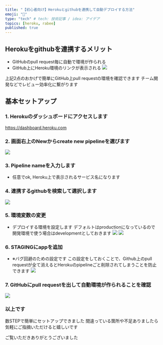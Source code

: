 ```yaml
---
title: "【初心者向け】Herokuとgithubを連携して自動デプロイする方法"
emoji: "🐥"
type: "tech" # tech: 技術記事 / idea: アイデア
topics: [heroku, rabee]
published: true
---
```


## Herokuをgithubを連携するメリット
- GitHubのpull request毎に自動で環境が作られる
- GitHub上にHeroku環境のリンクが表示される
![](https://storage.googleapis.com/zenn-user-upload/e0k0x0tcw3rvml4joj7j8zqtdssf)

上記2点のおかげで簡単にGitHub上pull requestの環境を確認できます
チーム開発などでレビュー効率化に繋がります

## 基本セットアップ

### 1. Herokuのダッシュボードにアクセスします
https://dashboard.heroku.com

### 2. 画面右上のNewからcreate new pipelineを選びます
![](https://storage.googleapis.com/zenn-user-upload/urv60hgtud0matv0768yzmpbiso7)

### 3. Pipeline nameを入力します
- 任意でok, Heroku上で表示されるサービス名になります
### 4. 連携するgithubを検索して選択します
![](https://storage.googleapis.com/zenn-user-upload/1turvopz0ixqg8qcjwv27bf0rb7x)

### 5. 環境変数の変更 
- デプロイする環境を設定します
デフォルトはproductionになっているので開発環境で使う場合はdevelopmentとしておきます
![](https://storage.googleapis.com/zenn-user-upload/5pni3smqp2pmohn4kf2d4ua1cf3c)
![](https://storage.googleapis.com/zenn-user-upload/syk6gh709ptw1a9cq9c4q6gmzdzl)

### 6. STAGINGにappを追加
- ※バグ回避のための設定です
この設定をしておくことで、Github上のpull requestが全て消えるとHerokuのpipelineごと削除されてしまうことを防止できます
![](https://storage.googleapis.com/zenn-user-upload/t85oqzvjhekno72n0b28mgxt24iu)

### 7. GitHubにpull requestを出して自動環境が作られることを確認
![](https://storage.googleapis.com/zenn-user-upload/e0k0x0tcw3rvml4joj7j8zqtdssf)


### 以上です
数STEPで簡単にセットアップできました
間違っている箇所や不足ありましたら気軽にご指摘いただけると嬉しいです

ご覧いただきありがとうございました 